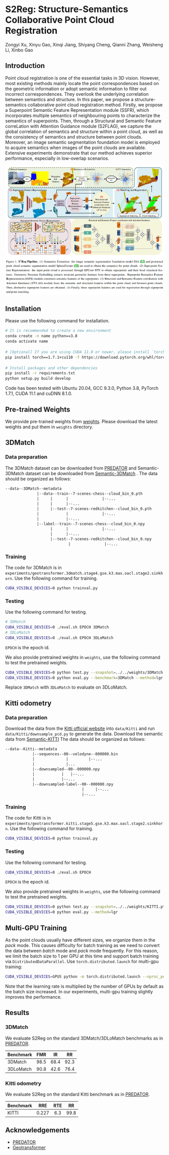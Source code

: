 # S2Reg: Structure-Semantics Collaborative Point Cloud Registration

Zongyi Xu, Xinyu Gao, Xinqi Jiang, Shiyang Cheng, Qianni Zhang, Weisheng Li, Xinbo Gao

## Introduction

Point cloud registration is one of the essential tasks in 3D vision. However, most existing methods mainly
locate the point correspondences based on the geometric information or adopt semantic information to filter
out incorrect correspondences. They overlook the underlying correlation between semantics and structure.
In this paper, we propose a structure-semantics collaborative point cloud registration method. Firstly, we
propose a Superpoint Semantic Feature Representation module (SSFR), which incorporates multiple semantics of neighbouring points to characterize the semantics of superpoints. Then, through a Structural and
Semantic Feature correLation with Attention Guidance module (S2FLAG), we capture the global correlation of semantics and structure within a point cloud, as well as the consistency of semantics and structure
between point clouds. Moreover, an image semantic segmentation foundation model is employed to acquire semantics when images of the point clouds are available. Extensive experiments demonstrate that our
method achieves superior performance, especially in low-overlap scenarios.

![](assets/benchmark.png)


## Installation

Please use the following command for installation.

```bash
# It is recommended to create a new environment
conda create -n name python==3.8
conda activate name

# [Optional] If you are using CUDA 11.0 or newer, please install `torch==1.7.1+cu110`
pip install torch==1.7.1+cu110 -f https://download.pytorch.org/whl/torch_stable.html

# Install packages and other dependencies
pip install -r requirements.txt
python setup.py build develop
```

Code has been tested with Ubuntu 20.04, GCC 9.3.0, Python 3.8, PyTorch 1.7.1, CUDA 11.1 and cuDNN 8.1.0.

## Pre-trained Weights

We provide pre-trained weights from [weights](https://pan.baidu.com/s/1WbFQReHDX__Q3cEuC1t7DQ?pwd=v88d). Please download the latest weights and put them in `weights` directory.

## 3DMatch

### Data preparation

The 3DMatch dataset can be downloaded from [PREDATOR](https://github.com/prs-eth/OverlapPredator) and Semantic-3DMatch dataset can be downloaded from [Semantic-3DMatch](https://pan.baidu.com/s/1IqHTEqYMv34jb3XlkeJFBA?pwd=iv4f) . The data should be organized as follows:

```text
--data--3DMatch--metadata
              |--data--train--7-scenes-chess--cloud_bin_0.pth
              |     |      |               |--...
              |     |      |--...
              |     |--test--7-scenes-redkitchen--cloud_bin_0.pth
              |            |               |--...
              |            |--...
              |--label--train--7-scenes-chess--cloud_bin_0.npy
                    |      |               |--...
                    |      |--...
                    |--test--7-scenes-redkitchen--cloud_bin_0.npy
                            |               |--...
``` 
### Training

The code for 3DMatch is in `experiments/geotransformer.3dmatch.stage4.gse.k3.max.oacl.stage2.sinkhorn`. Use the following command for training.

```bash
CUDA_VISIBLE_DEVICES=0 python trainval.py
```

### Testing

Use the following command for testing.

```bash
# 3DMatch
CUDA_VISIBLE_DEVICES=0 ./eval.sh EPOCH 3DMatch
# 3DLoMatch
CUDA_VISIBLE_DEVICES=0 ./eval.sh EPOCH 3DLoMatch
```

`EPOCH` is the epoch id.

We also provide pretrained weights in `weights`, use the following command to test the pretrained weights.

```bash
CUDA_VISIBLE_DEVICES=0 python test.py --snapshot=../../weights/3DMatch.pth.tar --benchmark=3DMatch
CUDA_VISIBLE_DEVICES=0 python eval.py --benchmark=3DMatch --method=lgr
```

Replace `3DMatch` with `3DLoMatch` to evaluate on 3DLoMatch.

## Kitti odometry

### Data preparation

Download the data from the [Kitti official website](http://www.cvlibs.net/datasets/kitti/eval_odometry.php) into `data/Kitti` and run `data/Kitti/downsample_pcd.py` to generate the data. Download the semantic data from  [Semantic-KITTI](
https://pan.baidu.com/s/1nj4NtwPARFZIHej3qq4_-Q?pwd=vw6g) The data should be organized as follows:

```text
--data--Kitti--metadata
            |--sequences--00--velodyne--000000.bin
            |              |         |--...
            |              |...
            |--downsampled--00--000000.npy
            |            |   |--...
            |            |--...
            |--downsampled-label--00--000000.npy
                                  |     |--...
                                  |--...
```

### Training

The code for Kitti is in `experiments/geotransformer.kitti.stage5.gse.k3.max.oacl.stage2.sinkhorn`. Use the following command for training.

```bash
CUDA_VISIBLE_DEVICES=0 python trainval.py
```

### Testing

Use the following command for testing.

```bash
CUDA_VISIBLE_DEVICES=0 ./eval.sh EPOCH
```

`EPOCH` is the epoch id.

We also provide pretrained weights in `weights`, use the following command to test the pretrained weights.

```bash
CUDA_VISIBLE_DEVICES=0 python test.py --snapshot=../../weights/KITTI.pth.tar
CUDA_VISIBLE_DEVICES=0 python eval.py --method=lgr
```


## Multi-GPU Training

As the point clouds usually have different sizes, we organize them in the *pack* mode. This causes difficulty for batch training as we need to convert the data between *batch* mode and *pack* mode frequently. For this reason, we limit the batch size to 1 per GPU at this time and support batch training via `DistributedDataParallel`. Use `torch.distributed.launch` for multi-gpu training:

```bash
CUDA_VISIBLE_DEVICES=GPUS python -m torch.distributed.launch --nproc_per_node=NGPUS trainval.py
```

Note that the learning rate is multiplied by the number of GPUs by default as the batch size increased. In our experiments, multi-gpu training slightly improves the performance.

## Results

### 3DMatch

We evaluate S2Reg on the standard 3DMatch/3DLoMatch benchmarks as in [PREDATOR](https://arxiv.org/abs/2011.13005).

| Benchmark |  FMR  |  IR   |  RR   |
| :-------- | :---: | :---: | :---: |
| 3DMatch   | 98.5  | 68.4  | 92.3  |
| 3DLoMatch | 90.8  | 42.6  | 76.4  |

### Kitti odometry

We evaluate S2Reg on the standard Kitti benchmark as in [PREDATOR](https://arxiv.org/abs/2011.13005).

| Benchmark |  RRE  |  RTE  |  RR   |
| :-------- | :---: | :---: | :---: |
| KITTI  | 0.227 |  6.3  | 99.8  |

## Acknowledgements

- [PREDATOR](https://github.com/prs-eth/OverlapPredator)
- [Geotransformer](https://github.com/qinzheng93/GeoTransformer)






